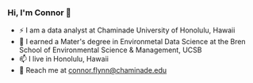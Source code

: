 ### Hi, I'm Connor 👋
- ⚡ I am a data analyst at Chaminade University of Honolulu, Hawaii
- 🌱 I earned a Mater's degree in Environmetal Data Science at the Bren School of Environmental Science & Management, UCSB
- 📫 I live in Honolulu, Hawaii
- 💬 Reach me at connor.flynn@chaminade.edu

<!--

**ConnorFlynn/ConnorFlynn** is a ✨ _special_ ✨ repository because its `README.md` (this file) appears on your GitHub profile.

Here are some ideas to get you started:

- 🔭 I’m currently working on ...
- 🌱 I’m currently learning ...
- 👯 I’m looking to collaborate on ...
- 🤔 I’m looking for help with ...
- 💬 Ask me about ...
- 📫 How to reach me: ...
- 😄 Pronouns: ...
- ⚡ Fun fact: ...
-->
